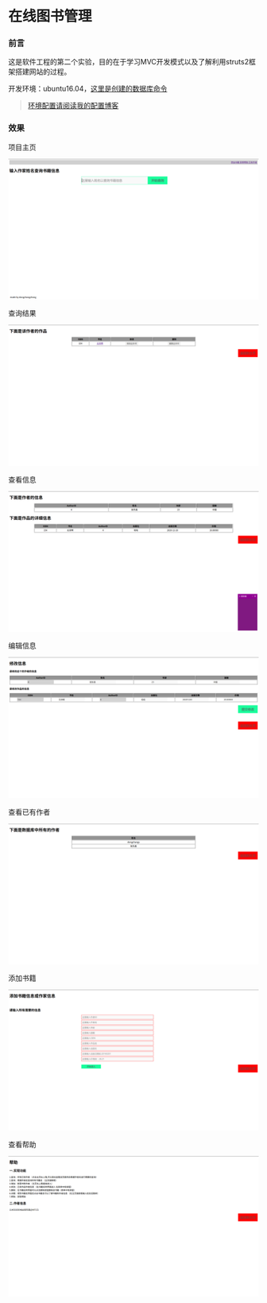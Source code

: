 # 在线图书管理

### 前言

这是软件工程的第二个实验，目的在于学习MVC开发模式以及了解利用struts2框架搭建网站的过程。

开发环境：ubuntu16.04，[这里是创建的数据库命令](CreatBookDB.md)

> [环境配置请阅读我的配置博客](http://blog.csdn.net/dongchangzhang/article/details/52658328)

### 效果

项目主页

![主页](Pics/MainPage.png)

查询结果

![查询结果](Pics/SearchAllBook.png)

查看信息

![查看信息](Pics/SeeInfo.png)

编辑信息

![编辑](Pics/EditInfo.png)

查看已有作者

![已有作者](Pics/AuthorHaved.png)

添加书籍

![添加书籍](Pics/AddBook.png)

查看帮助

![帮助](Pics/Help.png)



